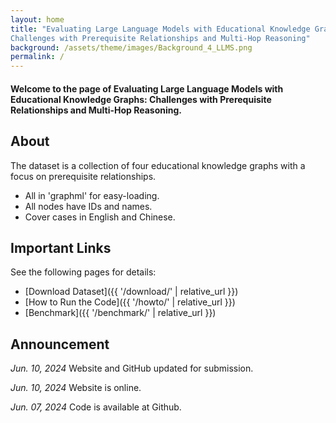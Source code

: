 ```yaml
---
layout: home
title: "Evaluating Large Language Models with Educational Knowledge Graphs: 
Challenges with Prerequisite Relationships and Multi-Hop Reasoning"
background: /assets/theme/images/Background_4_LLMS.png
permalink: /
---
```


#### Welcome to the page of Evaluating Large Language Models with Educational Knowledge Graphs: Challenges with Prerequisite Relationships and Multi-Hop Reasoning.

## About

The dataset is a collection of four educational knowledge graphs with a focus on prerequisite relationships.

- All in 'graphml' for easy-loading.
- All nodes have IDs and names.
- Cover cases in English and Chinese.

## Important Links

See the following pages for details:

- [Download Dataset]({{ '/download/' | relative_url }})
- [How to Run the Code]({{ '/howto/' | relative_url }})
- [Benchmark]({{ '/benchmark/' | relative_url }})
  &nbsp;

## Announcement

*Jun. 10, 2024* Website and GitHub updated for submission.

*Jun. 10, 2024* Website is online.

*Jun. 07, 2024* Code is available at Github.
